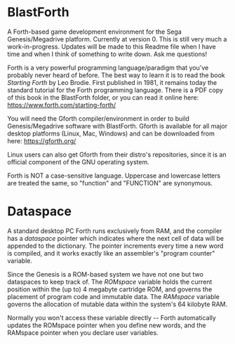 # BlastForth

A Forth-based game development environment for the Sega Genesis/Megadrive platform.  Currently at version 0.  This is still very much a work-in-progress.  Updates will be made to this Readme file when I have time and when I think of something to write down.  Ask me questions!

Forth is a very powerful programming language/paradigm that you've probably never heard of before.  The best way to learn it is to read the book *Starting Forth* by Leo Brodie.  First published in 1981, it remains today the standard tutorial for the Forth programming language.  There is a PDF copy of this book in the BlastForth folder, or you can read it online here:
https://www.forth.com/starting-forth/

You will need the Gforth compiler/environment in order to build Genesis/Megadrive software with BlastForth.  Gforth is available for all major desktop platforms (Linux, Mac, Windows) and can be downloaded from here:
https://gforth.org/

Linux users can also get Gforth from their distro's repositories, since it is an official component of the GNU operating system.

Forth is NOT a case-sensitive language.  Uppercase and lowercase letters are treated the same, so "function" and "FUNCTION" are synonymous.

# Dataspace

A standard desktop PC Forth runs exclusively from RAM, and the compiler has a *dataspace* pointer which indicates where the next cell of data will be appended to the dictionary.  The pointer increments every time a new word is compiled, and it works exactly like an assembler's "program counter" variable.

Since the Genesis is a ROM-based system we have not one but two dataspaces to keep track of.  The *ROMspace* variable holds the current position within the (up to) 4 megabyte cartridge ROM, and governs the placement of program code and immutable data.  The *RAMspace* variable governs the allocation of mutable data within the system's 64 kilobyte RAM.

Normally you won't access these variable directly -- Forth automatically updates the ROMspace pointer when you define new words, and the RAMspace pointer when you declare user variables.


